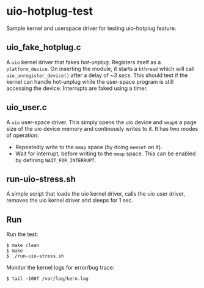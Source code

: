 uio-hotplug-test
================

Sample kernel and userspace driver for testing uio-hotplug feature.

## uio_fake_hotplug.c
A `uio` kernel driver that fakes _hot-unplug_. Registers itself as a `platform_device`. On inserting the module, it starts a `kthread` which will call `uio_unregister_device()` after a delay of ~*3 secs*. This should test if the kernel can handle hot-unplug while the user-space program is still accessing the device. Interrupts are faked using a timer.

## uio_user.c
A `uio` user-space driver. This simply opens the uio device and `mmap`s a page size of the uio device memory and continously writes to it. It has two modes of operation:
* Repeatedly write to the `mmap` space (by doing `memset` on it).
* Wait for interrupt, before writing to the `mmap` space. This can be enabled by defining `WAIT_FOR_INTERRUPT`.

## run-uio-stress.sh
A simple script that loads the uio kernel driver, calls the uio user driver, removes the uio kernel driver and sleeps for 1 sec.

## Run
Run the test:
```
$ make clean
$ make
$ ./run-uio-stress.sh
```
Monitor the kernel logs for error/bug trace:
```
$ tail -100f /var/log/kern.log
```

